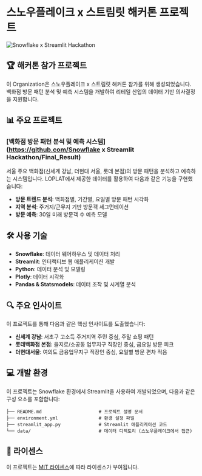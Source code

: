 # 스노우플레이크 x 스트림릿 해커톤 프로젝트

![Snowflake x Streamlit Hackathon](https://img.shields.io/badge/Snowflake%20x%20Streamlit-Hackathon-blue)

## 🏆 해커톤 참가 프로젝트

이 Organization은 스노우플레이크 x 스트림릿 해커톤 참가를 위해 생성되었습니다. 백화점 방문 패턴 분석 및 예측 시스템을 개발하여 리테일 산업의 데이터 기반 의사결정을 지원합니다.

## 📊 주요 프로젝트

### [백화점 방문 패턴 분석 및 예측 시스템](https://github.com/Snowflake x Streamlit Hackathon/Final_Result)

서울 주요 백화점(신세계 강남, 더현대 서울, 롯데 본점)의 방문 패턴을 분석하고 예측하는 시스템입니다. LOPLAT에서 제공한 데이터를 활용하여 다음과 같은 기능을 구현했습니다:

- **방문 트렌드 분석**: 백화점별, 기간별, 요일별 방문 패턴 시각화
- **지역 분석**: 주거지/근무지 기반 방문객 세그먼테이션
- **방문 예측**: 30일 미래 방문객 수 예측 모델

## 🛠️ 사용 기술

- **Snowflake**: 데이터 웨어하우스 및 데이터 처리
- **Streamlit**: 인터랙티브 웹 애플리케이션 개발
- **Python**: 데이터 분석 및 모델링
- **Plotly**: 데이터 시각화
- **Pandas & Statsmodels**: 데이터 조작 및 시계열 분석

## 🔍 주요 인사이트

이 프로젝트를 통해 다음과 같은 핵심 인사이트를 도출했습니다:

- **신세계 강남**: 서초구 고소득 주거지역 주민 중심, 주말 쇼핑 패턴
- **롯데백화점 본점**: 을지로/소공동 업무지구 직장인 중심, 금요일 방문 피크
- **더현대서울**: 여의도 금융업무지구 직장인 중심, 요일별 방문 편차 적음

## 💻 개발 환경

이 프로젝트는 Snowflake 환경에서 Streamlit을 사용하여 개발되었으며, 다음과 같은 구성 요소를 포함합니다:

```
├── README.md                     # 프로젝트 설명 문서
├── environment.yml               # 환경 설정 파일
├── streamlit_app.py              # Streamlit 애플리케이션 코드
└── data/                         # 데이터 디렉토리 (스노우플레이크에서 접근)
```

## 📄 라이센스

이 프로젝트는 [MIT 라이센스](LICENSE)에 따라 라이센스가 부여됩니다.
